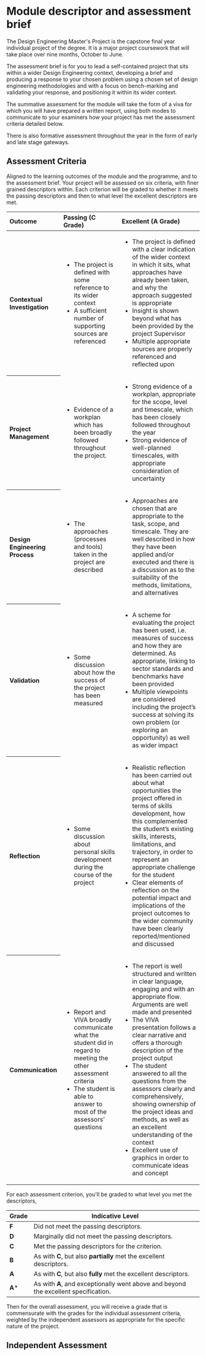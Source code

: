 # Module descriptor and assessment brief
The Design Engineering Master's Project is the capstone final year individual project of the degree. It is a major project coursework that will take place over nine months, October to June.

The assessment brief is for you to lead a self-contained project that sits within a wider Design Engineering context, developing a brief and producing a response to your chosen problem using a chosen set of design engineering methodologies and with a focus on bench-marking and validating your response, and positioning it within its wider context.

The summative assessment for the module will take the form of a viva for which you will have prepared a written report, using both modes to communicate to your examiners how your project has met the assessment criteria detailed below.

There is also formative assessment throughout the year in the form of early and late stage gateways.
## Assessment Criteria
Aligned to the learning outcomes of the module and the programme, and to the assessment brief. Your project will be assessed on six criteria, with finer grained descriptors within. Each criterion will be graded to whether it meets the passing descriptors and then to what level the excellent descriptors are met.

<table style="text-align: left;">
	<thead>
		<tr>
			<th scope="col">Outcome</th>
			<th scope="col">Passing (C Grade)</th>
			<th scope="col">Excellent (A Grade)</th>
		</tr>
	</thead>
	<tbody>
		<tr>
			<th scope="row">Contextual Investigation</th>
			<td><ul>
				<li>The project is defined with some reference to its wider context</li>
				<li>A sufficient number of supporting sources are referenced</li>
			</ul></td>
			<td><ul>
				<li>The project is defined with a clear indication of the wider context in which it sits, what approaches have already been taken, and why the approach suggested is appropriate</li>
				<li>Insight is shown beyond what has been provided by the project Supervisor</li>
				<li>Multiple appropriate sources are properly referenced and reflected upon</li>
			</ul></td>
		</tr>
		<tr>
			<th scope="row">Project Management</th>
			<td><ul>
				<li>Evidence of a workplan which has been broadly followed throughout the project.</li>
			</ul></td>
			<td><ul>
				<li>Strong evidence of a workplan, appropriate for the scope, level and timescale, which has been closely followed throughout the year</li>
				<li>Strong evidence of well-planned timescales, with appropriate consideration of uncertainty</li>
			</ul></td>
		</tr>
		<tr>
			<th scope="row">Design Engineering Process</th>
			<td><ul>
				<li>The approaches (processes and tools) taken in the project are described</li>
			</ul></td>
			<td><ul>
				<li>Approaches are chosen that are appropriate to the task, scope, and timescale. They are well described in how they have been applied and/or executed and there is a discussion as to the suitability of the methods, limitations, and alternatives</li>
			</ul></td>
		</tr>
		<tr>
			<th scope="row">Validation</th>
			<td><ul>
				<li>Some discussion about how the success of the project has been measured</li>
			</ul></td>
			<td><ul>
				<li>A  scheme for evaluating the project has been used, i.e. measures of success and how they are determined. As appropriate, linking to sector standards and benchmarks have been provided</li>
				<li>Multiple viewpoints are considered including the project’s success at solving its own problem (or exploring an opportunity) as well as wider impact</li>
			</ul></td>
		</tr>
		<tr>
			<th scope="row">Reflection</th>
			<td><ul>
				<li>Some discussion about personal skills development during the course of the project</li>
			</ul></td>
			<td><ul>
				<li>Realistic reflection has been carried out about what opportunities the project offered in terms of skills development, how this complemented the student’s existing skills, interests, limitations, and trajectory, in order to represent an appropriate challenge for the student</li>
				<li>Clear elements of reflection on the potential impact and implications of the project outcomes to the wider community have been clearly reported/mentioned and discussed</li>
			</ul></td>
		</tr>
		<tr>
			<th scope="row">Communication</th>
			<td><ul>
				<li>Report and VIVA broadly communicate what the student did in regard to meeting the other assessment criteria</li>
				<li>The student is able to answer to most of the assessors’ questions</li>
			</ul></td>
			<td><ul>
				<li>The report is well structured and written in clear language, engaging and with an appropriate flow. Arguments are well made and presented</li>
				<li>The VIVA presentation follows a clear narrative and offers a thorough description of the project output</li>
				<li>The student answered to all the questions from the assessors clearly and comprehensively, showing ownership of the project ideas and methods, as well as an excellent understanding of the context</li>
				<li>Excellent use of graphics in order to communicate ideas and concept</li>
			</ul></td>
		</tr>
	</tbody>
</table>

For each assessment criterion, you'll be graded to what level you met the descriptors,

| Grade  | Indicative Level                                                                    |
| ------ | ----------------------------------------------------------------------------------- |
| **F**  | Did not meet the passing descriptors.                                               |
| **D**  | Marginally did not meet the passing descriptors.                                    |
| **C**  | Met the passing descriptors for the criterion.                                      |
| **B**  | As with **C**, but also **partially** met the excellent descriptors.                |
| **A**  | As with **C**, but also **fully** met the excellent descriptors.                    |
| **A*** | As with **A**, and exceptionally went above and beyond the excellent specification. |

Then for the overall assessment, you will receive a grade that is commensurate with the grades for the individual assessment criteria, weighted by the independent assessors as appropriate for the specific nature of the project.
## Independent Assessment
